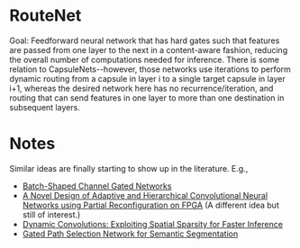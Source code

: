 # RouteNet
Goal: Feedforward neural network that has hard gates such that features are passed from one layer to the next in a content-aware fashion, reducing the overall number of computations needed for inference. There is some relation to CapsuleNets--however, those networks use iterations to perform dynamic routing from a capsule in layer i to a single target capsule in layer i+1, whereas the desired network here has no recurrence/iteration, and routing that can send features in one layer to more than one destination in subsequent layers.

# Notes
Similar ideas are finally starting to show up in the literature. E.g., 

 + [Batch-Shaped Channel Gated Networks](https://arxiv.org/abs/1907.06627)
 + [A Novel Design of Adaptive and Hierarchical Convolutional Neural Networks using Partial Reconfiguration on FPGA](https://arxiv.org/abs/1909.05653) (A different idea but still of interest.)
 + [Dynamic Convolutions: Exploiting Spatial Sparsity for Faster Inference](https://arxiv.org/abs/1912.03203)
 + [Gated Path Selection Network for Semantic Segmentation](https://arxiv.org/pdf/2001.06819.pdf)
